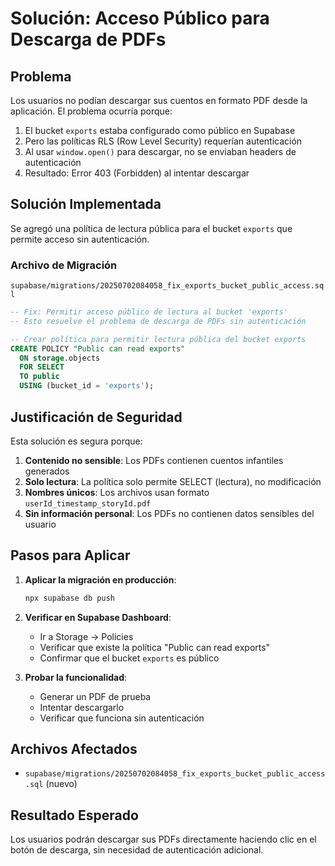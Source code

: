 # Solución: Acceso Público para Descarga de PDFs

## Problema
Los usuarios no podían descargar sus cuentos en formato PDF desde la aplicación. El problema ocurría porque:

1. El bucket `exports` estaba configurado como público en Supabase
2. Pero las políticas RLS (Row Level Security) requerían autenticación
3. Al usar `window.open()` para descargar, no se enviaban headers de autenticación
4. Resultado: Error 403 (Forbidden) al intentar descargar

## Solución Implementada
Se agregó una política de lectura pública para el bucket `exports` que permite acceso sin autenticación.

### Archivo de Migración
`supabase/migrations/20250702084058_fix_exports_bucket_public_access.sql`

```sql
-- Fix: Permitir acceso público de lectura al bucket 'exports'
-- Esto resuelve el problema de descarga de PDFs sin autenticación

-- Crear política para permitir lectura pública del bucket exports
CREATE POLICY "Public can read exports"
  ON storage.objects
  FOR SELECT
  TO public
  USING (bucket_id = 'exports');
```

## Justificación de Seguridad

Esta solución es segura porque:

1. **Contenido no sensible**: Los PDFs contienen cuentos infantiles generados
2. **Solo lectura**: La política solo permite SELECT (lectura), no modificación
3. **Nombres únicos**: Los archivos usan formato `userId_timestamp_storyId.pdf`
4. **Sin información personal**: Los PDFs no contienen datos sensibles del usuario

## Pasos para Aplicar

1. **Aplicar la migración en producción**:
   ```bash
   npx supabase db push
   ```

2. **Verificar en Supabase Dashboard**:
   - Ir a Storage → Policies
   - Verificar que existe la política "Public can read exports"
   - Confirmar que el bucket `exports` es público

3. **Probar la funcionalidad**:
   - Generar un PDF de prueba
   - Intentar descargarlo
   - Verificar que funciona sin autenticación

## Archivos Afectados
- `supabase/migrations/20250702084058_fix_exports_bucket_public_access.sql` (nuevo)

## Resultado Esperado
Los usuarios podrán descargar sus PDFs directamente haciendo clic en el botón de descarga, sin necesidad de autenticación adicional.